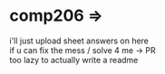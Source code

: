 # comp206 => 
i'll just upload sheet answers on here  <br>
if u can fix the mess / solve 4 me -> PR <br>
too lazy to actually write a readme 
